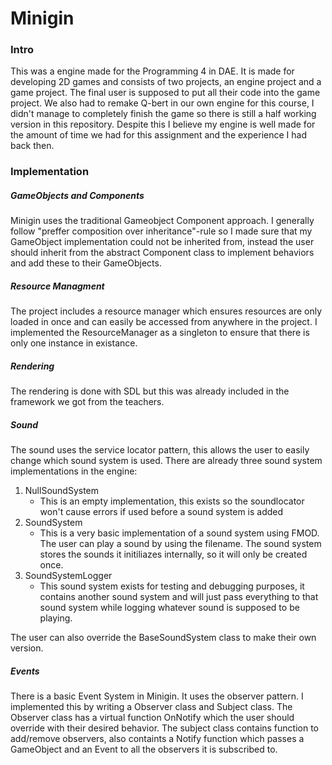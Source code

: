 # Minigin
### Intro
This was a engine made for the Programming 4 in DAE.
It is made for developing 2D games and consists of two projects, an engine project and a game project. The final user is supposed to put all their code into the game project. We also had to remake Q-bert in our own engine for this course, I didn't manage to completely finish the game so there is still a half working version in this repository. Despite this I believe my engine is well made for the amount of time we had for this assignment and the experience I had back then.

### Implementation
##### GameObjects and Components
Minigin uses the traditional Gameobject Component approach. I generally follow "preffer composition over inheritance"-rule so I made sure that my GameObject implementation could not be inherited from, instead the user should inherit from the abstract Component class to implement behaviors and add these to their GameObjects.

##### Resource Managment
The project includes a resource manager which ensures resources are only loaded in once and can easily be accessed from anywhere in the project. I implemented the ResourceManager as a singleton to ensure that there is only one instance in existance.

##### Rendering
The rendering is done with SDL but this was already included in the framework we got from the teachers.

##### Sound
The sound uses the service locator pattern, this allows the user to easily change which sound system is used. There are already three sound system implementations in the engine:
1. NullSoundSystem
    * This is an empty implementation, this exists so the soundlocator won't cause errors if used before a sound system is added
2. SoundSystem
    * This is a very basic implementation of a sound system using FMOD. The user can play a sound by using the filename. The sound system stores the sounds it initiliazes internally, so it will only be created once.
3. SoundSystemLogger
    * This sound system exists for testing and debugging purposes, it contains another sound system and will just pass everything to that sound system while logging whatever sound is supposed to be playing.

The user can also override the BaseSoundSystem class to make their own version.


##### Events
There is a basic Event System in Minigin. It uses the observer pattern. I implemented this by writing a Observer class and Subject class. The Observer class has a virtual function OnNotify which the user should override with their desired behavior. The subject class contains function to add/remove observers, also containts a Notify function which passes a GameObject and an Event to all the observers it is subscribed to.


